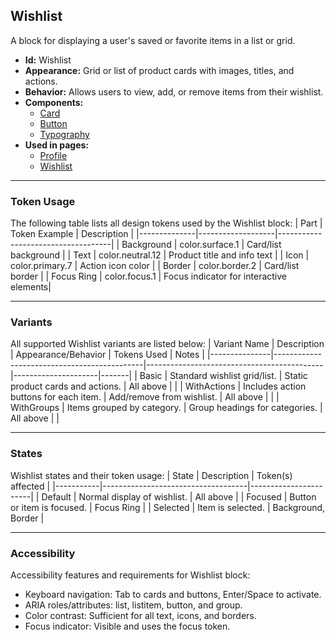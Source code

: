 ## Wishlist
A block for displaying a user's saved or favorite items in a list or grid.
- **Id:** Wishlist
- **Appearance:** Grid or list of product cards with images, titles, and actions.
- **Behavior:** Allows users to view, add, or remove items from their wishlist.
- **Components:**
  - [Card](../components/Card.md)
  - [Button](../components/Button.md)
  - [Typography](../components/Typography.md)
- **Used in pages:**
  - [Profile](../pages/Profile.md)
  - [Wishlist](../pages/Wishlist.md)

---

### Token Usage
The following table lists all design tokens used by the Wishlist block:
| Part         | Token Example      | Description                        |
|--------------|-------------------|------------------------------------|
| Background   | color.surface.1   | Card/list background               |
| Text         | color.neutral.12  | Product title and info text        |
| Icon         | color.primary.7   | Action icon color                  |
| Border       | color.border.2    | Card/list border                   |
| Focus Ring   | color.focus.1     | Focus indicator for interactive elements|

---

### Variants
All supported Wishlist variants are listed below:
| Variant Name   | Description                                 | Appearance/Behavior                        | Tokens Used         | Notes |
|---------------|---------------------------------------------|--------------------------------------------|---------------------|-------|
| Basic         | Standard wishlist grid/list.                 | Static product cards and actions.          | All above           |       |
| WithActions   | Includes action buttons for each item.       | Add/remove from wishlist.                  | All above           |       |
| WithGroups    | Items grouped by category.                   | Group headings for categories.             | All above           |       |

---

### States
Wishlist states and their token usage:
| State     | Description                        | Token(s) affected      |
|-----------|------------------------------------|-----------------------|
| Default   | Normal display of wishlist.        | All above             |
| Focused   | Button or item is focused.         | Focus Ring            |
| Selected  | Item is selected.                  | Background, Border    |

---

### Accessibility
Accessibility features and requirements for Wishlist block:
- Keyboard navigation: Tab to cards and buttons, Enter/Space to activate.
- ARIA roles/attributes: list, listitem, button, and group.
- Color contrast: Sufficient for all text, icons, and borders.
- Focus indicator: Visible and uses the focus token.
